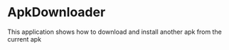 # ApkDownloader
This application shows how to download and install another apk from the current apk
